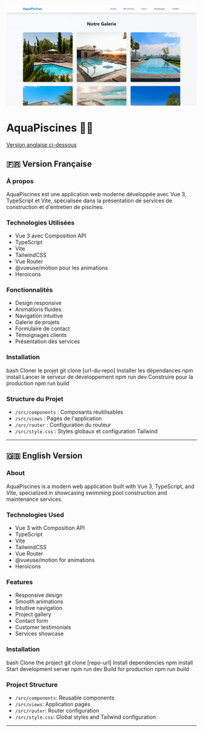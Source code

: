 ![AquaPiscines Logo](./src/images/image.png)

# AquaPiscines 🏊‍♂️

[Version anglaise ci-dessous](#version-anglaise)

## 🇫🇷 Version Française

### À propos
AquaPiscines est une application web moderne développée avec Vue 3, TypeScript et Vite, spécialisée dans la présentation de services de construction et d'entretien de piscines.

### Technologies Utilisées
- Vue 3 avec Composition API
- TypeScript
- Vite
- TailwindCSS
- Vue Router
- @vueuse/motion pour les animations
- Heroicons

### Fonctionnalités
- Design responsive
- Animations fluides
- Navigation intuitive
- Galerie de projets
- Formulaire de contact
- Témoignages clients
- Présentation des services

### Installation
bash
Cloner le projet
git clone [url-du-repo]
Installer les dépendances
npm install
Lancer le serveur de développement
npm run dev
Construire pour la production
npm run build



### Structure du Projet
- `/src/components` : Composants réutilisables
- `/src/views` : Pages de l'application
- `/src/router` : Configuration du routeur
- `/src/style.css` : Styles globaux et configuration Tailwind

---

## 🇬🇧 English Version

### About
AquaPiscines is a modern web application built with Vue 3, TypeScript, and Vite, specialized in 
showcasing swimming pool construction and maintenance services.

### Technologies Used
- Vue 3 with Composition API
- TypeScript
- Vite
- TailwindCSS
- Vue Router
- @vueuse/motion for animations
- Heroicons

### Features
- Responsive design
- Smooth animations
- Intuitive navigation
- Project gallery
- Contact form
- Customer testimonials
- Services showcase

### Installation

bash
Clone the project
git clone [repo-url]
Install dependencies
npm install
Start development server
npm run dev
Build for production
npm run build



### Project Structure
- `/src/components`: Reusable components
- `/src/views`: Application pages
- `/src/router`: Router configuration
- `/src/style.css`: Global styles and Tailwind configuration



---